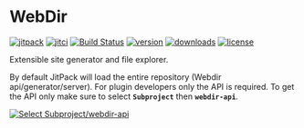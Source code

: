 # WebDir

[![jitpack](https://jitpack.io/v/com.kttdevelopment/webdir.svg?style=flat-square)](https://jitpack.io/#com.kttdevelopment/webdir)
[![jitci](https://jitci.com/gh/ktt-development/webdir/svg?style=flat-square)](https://jitci.com/gh/ktt-development/webdir)
[![Build Status](https://travis-ci.org/Ktt-Development/webdir.svg?branch=master)](https://travis-ci.org/Ktt-Development/webdir)
[![version](https://img.shields.io/github/v/release/ktt-development/webdir?color=ffaa00&include_prereleases&style=flat-square)](https://github.com/ktt-development/webdir/releases)
[![downloads](https://img.shields.io/github/downloads/ktt-development/webdir/total?color=ff5555&style=flat-square)](https://github.com/ktt-development/webdir/releases)
[![license](https://img.shields.io/github/license/ktt-development/webdir?color=ff5555&style=flat-square)](https://www.gnu.org/licenses/old-licenses/gpl-2.0.en.html)

Extensible site generator and file explorer.

By default JitPack will load the entire repository (Webdir api/generator/server). 
For plugin developers only the API is required. To get the API only make sure to select **`Subproject`** then **`webdir-api`**.

[![Select Subproject/webdir-api](https://raw.githubusercontent.com/Ktt-Development/webdir/master/readme-jitpack-api.png)](https://jitpack.io/#com.kttdevelopment/webdir)
